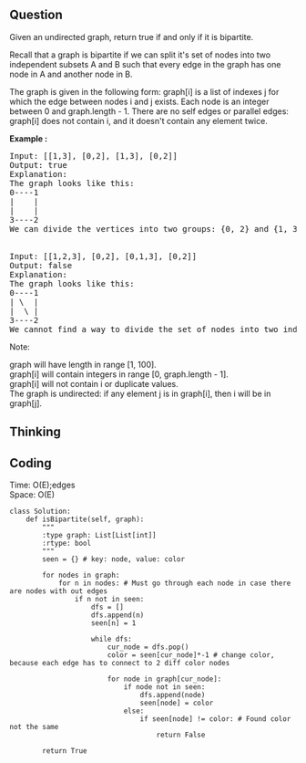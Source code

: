 ## Question
Given an undirected graph, return true if and only if it is bipartite.<br>

Recall that a graph is bipartite if we can split it's set of nodes into two independent subsets A and B such that every edge in the graph has one node in A and another node in B.<br>

The graph is given in the following form: graph[i] is a list of indexes j for which the edge between nodes i and j exists.  Each node is an integer between 0 and graph.length - 1.  There are no self edges or parallel edges: graph[i] does not contain i, and it doesn't contain any element twice.

**Example :**   
<pre>
Input: [[1,3], [0,2], [1,3], [0,2]]
Output: true
Explanation: 
The graph looks like this:
0----1
|    |
|    |
3----2
We can divide the vertices into two groups: {0, 2} and {1, 3}.


Input: [[1,2,3], [0,2], [0,1,3], [0,2]]
Output: false
Explanation: 
The graph looks like this:
0----1
| \  |
|  \ |
3----2
We cannot find a way to divide the set of nodes into two independent subsets.
</pre>

Note:<br>

graph will have length in range [1, 100].<br>
graph[i] will contain integers in range [0, graph.length - 1].<br>
graph[i] will not contain i or duplicate values.<br>
The graph is undirected: if any element j is in graph[i], then i will be in graph[j].

## Thinking


## Coding
Time: O(E);edges<br> 
Space: O(E)
```python3
class Solution:
    def isBipartite(self, graph):
        """
        :type graph: List[List[int]]
        :rtype: bool
        """
        seen = {} # key: node, value: color
        
        for nodes in graph:
            for n in nodes: # Must go through each node in case there are nodes with out edges
                if n not in seen: 
                    dfs = []
                    dfs.append(n)
                    seen[n] = 1 
                    
                    while dfs:
                        cur_node = dfs.pop()
                        color = seen[cur_node]*-1 # change color, because each edge has to connect to 2 diff color nodes

                        for node in graph[cur_node]:
                            if node not in seen:
                                dfs.append(node)
                                seen[node] = color
                            else:
                                if seen[node] != color: # Found color not the same 
                                    return False

        return True
```


